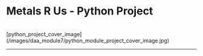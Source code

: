 # Metals R Us - Python Project
<br>
[python_project_cover_image](/images/daa_module7/python_module_project_cover_image.jpg)

---

